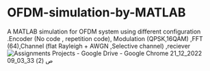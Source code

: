 # OFDM-simulation-by-MATLAB
A MATLAB simulation for OFDM system using different configuration .Encoder (No code , repetition code), Modulation (QPSK,16QAM) ,FFT (64),Channel (flat Rayleigh + AWGN ,Selective channel) ,reciever
![Assignments   Projects - Google Drive - Google Chrome 21_12_2022 09_03_33 ص (2)](https://user-images.githubusercontent.com/82718853/208842287-7eb89353-e513-4192-8f80-b2b55cee6206.png)
